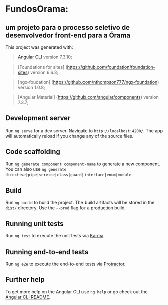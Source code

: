 # FundosOrama: 
## um projeto para o processo seletivo de desenvolvedor front-end para a Órama

This project was generated with:
  > [Angular CLI](https://github.com/angular/angular-cli) version 7.3.10;
  
  > [Foundations for sites] (https://github.com/foundation/foundation-sites) version 6.6.3;
  
  > [ngx-foudation] (https://github.com/nthompson777/ngx-foundation) version 1.0.8;
  
  > [Angular Material] (https://github.com/angular/components) version 7.3.7;

## Development server

Run `ng serve` for a dev server. Navigate to `http://localhost:4200/`. The app will automatically reload if you change any of the source files.

## Code scaffolding

Run `ng generate component component-name` to generate a new component. You can also use `ng generate directive|pipe|service|class|guard|interface|enum|module`.

## Build

Run `ng build` to build the project. The build artifacts will be stored in the `dist/` directory. Use the `--prod` flag for a production build.

## Running unit tests

Run `ng test` to execute the unit tests via [Karma](https://karma-runner.github.io).

## Running end-to-end tests

Run `ng e2e` to execute the end-to-end tests via [Protractor](http://www.protractortest.org/).

## Further help

To get more help on the Angular CLI use `ng help` or go check out the [Angular CLI README](https://github.com/angular/angular-cli/blob/master/README.md).

